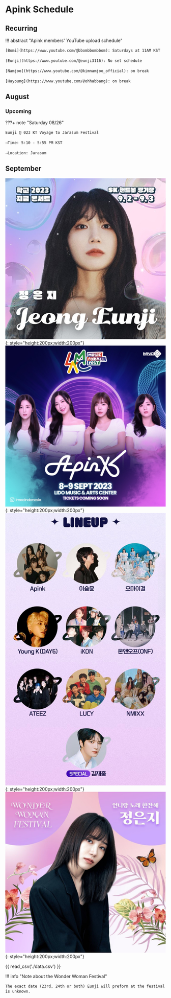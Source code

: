 # Apink Schedule

## Recurring

!!! abstract "Apink members' YouTube upload schedule"

    [Bomi](https://www.youtube.com/@bbombbombbom): Saturdays at 11AM KST

    [Eunji](https://www.youtube.com/@eunji3116): No set schedule

    [Namjoo](https://www.youtube.com/@kimnamjoo_official): on break

    [Hayoung](https://www.youtube.com/@ohhabbang): on break

## August

### Upcoming

???+ note "Saturday 08/26"

    Eunji @ 023 KT Voyage to Jarasum Festival

    ⇢Time: 5:10 - 5:55 PM KST

    ⇢Location: Jarasum

## September

![School2023 - ZGM Concert](assets/images/ZGM.jpg){: style="height:200px;width:200px"}
![LMAC MUSICFORALL FEST 2023](assets/images/LMCA.jpg){: style="height:200px;width:200px"}
![Idol Radio: Live in Seoul](assets/images/idolradio.jpg){: style="height:200px;width:200px"}
![2023 Wonder Woman Festival](assets/images/WW.jpg){: style="height:200px;width:200px"}

{{ read_csv('./data.csv') }}

!!! info "Note about the Wonder Woman Festival"

    The exact date (23rd, 24th or both) Eunji will preform at the festival is unknown.
